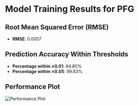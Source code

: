 # Model Training Results for PFG

## Root Mean Squared Error (RMSE)
- **RMSE**: 0.0057

## Prediction Accuracy Within Thresholds
- **Percentage within ±0.01**: 94.80%
- **Percentage within ±0.05**: 99.83%

## Performance Plot
![Performance Plot](../imgs/PFG.png)
